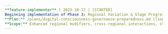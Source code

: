 ```yaml
---
**feature-implementer** | 2025-10-17 | [STARTED]
Beginning implementation of Phase 3: Regional Variation & Stage Progression
**Plan:** /plans/digital-consciousness-governance-preparedness.md (lines 250-350)
**Scope:** Enhanced regional modifiers, cross-regional interactions, stage transitions, political regime effects
---
```

